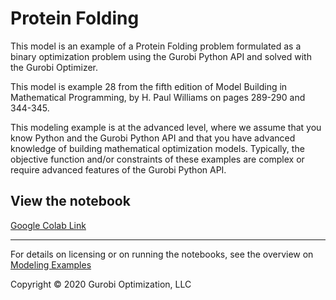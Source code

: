# Protein Folding

This model is an example of a Protein Folding problem formulated as a binary optimization problem using the Gurobi Python 
API and solved with the Gurobi Optimizer.

This model is example 28 from the fifth edition of Model Building in Mathematical Programming, by H. Paul Williams on 
pages 289-290 and 344-345.

This modeling example is at the advanced level, where we assume that you know Python and the Gurobi Python API and 
that you have advanced knowledge of building mathematical optimization models. Typically, the objective function and/or constraints of these examples are complex or require advanced features of the Gurobi Python API.


## View the notebook

[Google Colab Link](https://colab.research.google.com/github/Gurobi/modeling-examples/blob/master/protein_folding/protein_folding.ipynb)

----
For details on licensing or on running the notebooks, see the overview on [Modeling Examples](../)

Copyright © 2020 Gurobi Optimization, LLC
